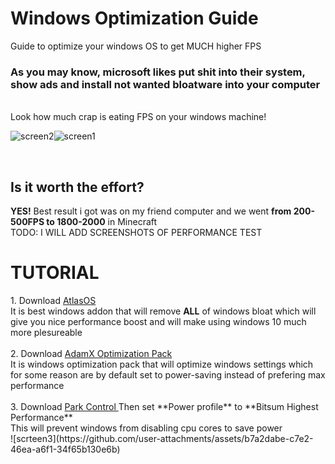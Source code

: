 # Windows Optimization Guide
Guide to optimize your windows OS to get MUCH higher FPS

<h3> As you may know, microsoft likes put shit into their system, show ads and install not wanted bloatware into your computer </h3> <br>
Look how much crap is eating FPS on your windows machine!

![screen2](https://github.com/user-attachments/assets/6888b339-08bf-4479-92e0-2480371bbcf1)![screen1](https://github.com/user-attachments/assets/23cdeb29-d33e-42e0-8cbd-de2b6203e2eb)

<br>
<h2> Is it worth the effort? </h2>
<b>YES!</b> Best result i got was on my friend computer and we went <b>from 200-500FPS to 1800-2000</b> in Minecraft <br>
TODO: I WILL ADD SCREENSHOTS OF PERFORMANCE TEST <br>

<h1>TUTORIAL</h1>
1. Download <a href="https://atlasos.net/">AtlasOS</a> <br>
It is best windows addon that will remove <b>ALL</b> of windows bloat which will give you nice performance boost and will make using windows 10 much more plesureable <br>
<br>
2. Download <a href="https://www.youtube.com/watch?v=hQSkPmZRCjc">AdamX Optimization Pack</a> <br>
It is windows optimization pack that will optimize windows settings which for some reason are by default set to power-saving instead of prefering max performance  <br>
<br>
3. Download <a href="https://bitsum.com/parkcontrol/">Park Control </a>
Then set **Power profile** to **Bitsum Highest Performance** <br>
This will prevent windows from disabling cpu cores to save power <br>
![scrteen3](https://github.com/user-attachments/assets/b7a2dabe-c7e2-46ea-a6f1-34f65b130e6b)
